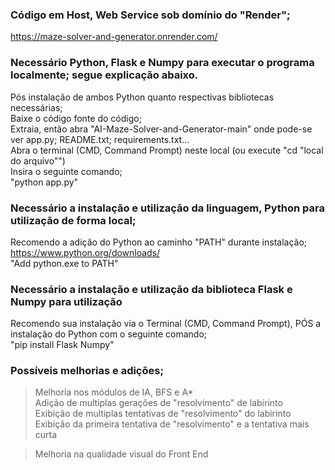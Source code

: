 ### Código em Host, Web Service sob domínio do "Render"; 
  https://maze-solver-and-generator.onrender.com/  

### Necessário Python, Flask e Numpy para executar o programa localmente; segue explicação abaixo.  

Pós instalação de ambos Python quanto respectivas bibliotecas necessárias;  
  Baixe o código fonte do código;  
    Extraia, então abra "AI-Maze-Solver-and-Generator-main" onde pode-se ver app.py; README.txt; requirements.txt...  
      Abra o terminal (CMD, Command Prompt) neste local (ou execute "cd "local do arquivo"")  
        Insira o seguinte comando;  
          "python app.py"  

### Necessário a instalação e utilização da linguagem, Python para utilização de forma local;  
  Recomendo a adição do Python ao caminho "PATH" durante instalação;  
    https://www.python.org/downloads/  
      "Add python.exe to PATH"  

### Necessário a instalação e utilização da biblioteca Flask e Numpy para utilização  
  Recomendo sua instalação via o Terminal (CMD, Command Prompt), PÓS a instalação do Python com o seguinte comando;  
    "pip install Flask Numpy"  
 
### Possíveis melhorias e adições;  
>Melhoria nos módulos de IA, BFS e A*  
>Adição de multiplas gerações de "resolvimento" de labirinto  
>Exibição de multiplas tentativas de "resolvimento" do labirinto  
>Exibição da primeira tentativa de "resolvimento" e a tentativa mais curta  

>Melhoria na qualidade visual do Front End  
